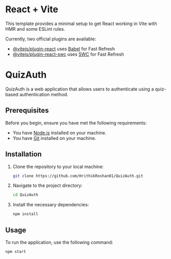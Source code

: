 # React + Vite

This template provides a minimal setup to get React working in Vite with HMR and some ESLint rules.

Currently, two official plugins are available:

- [@vitejs/plugin-react](https://github.com/vitejs/vite-plugin-react/blob/main/packages/plugin-react/README.md) uses [Babel](https://babeljs.io/) for Fast Refresh
- [@vitejs/plugin-react-swc](https://github.com/vitejs/vite-plugin-react-swc) uses [SWC](https://swc.rs/) for Fast Refresh


# QuizAuth

QuizAuth is a web application that allows users to authenticate using a quiz-based authentication method.

## Prerequisites

Before you begin, ensure you have met the following requirements:

- You have [Node.js](https://nodejs.org/) installed on your machine.
- You have [Git](https://git-scm.com/) installed on your machine.

## Installation

1. Clone the repository to your local machine:

    ```bash
    git clone https://github.com/HrithikRoshan01/QuizAuth.git
    ```

2. Navigate to the project directory:

    ```bash
    cd QuizAuth
    ```

3. Install the necessary dependencies:

    ```bash
    npm install
    ```

## Usage

To run the application, use the following command:

```bash
npm start
